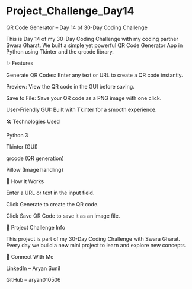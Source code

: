 # Project_Challenge_Day14

QR Code Generator – Day 14 of 30-Day Coding Challenge

This is Day 14 of my 30-Day Coding Challenge with my coding partner Swara Gharat.
We built a simple yet powerful QR Code Generator App in Python using Tkinter and the qrcode library.

✨ Features

Generate QR Codes: Enter any text or URL to create a QR code instantly.

Preview: View the QR code in the GUI before saving.

Save to File: Save your QR code as a PNG image with one click.

User-Friendly GUI: Built with Tkinter for a smooth experience.

🛠️ Technologies Used

Python 3

Tkinter (GUI)

qrcode (QR generation)

Pillow (Image handling)

🚀 How It Works

Enter a URL or text in the input field.

Click Generate to create the QR code.

Click Save QR Code to save it as an image file.

📌 Project Challenge Info

This project is part of my 30-Day Coding Challenge with Swara Gharat.
Every day we build a new mini project to learn and explore new concepts.

🤝 Connect With Me

LinkedIn – Aryan Sunil

GitHub – aryan010506
